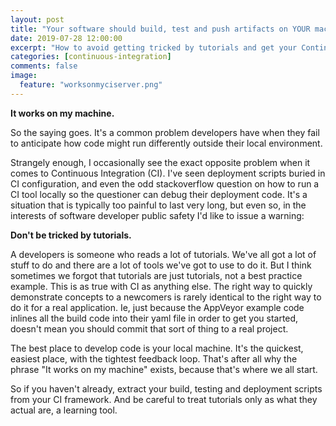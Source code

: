 ```yaml
---
layout: post
title: "Your software should build, test and push artifacts on YOUR machine"
date: 2019-07-28 12:00:00
excerpt: "How to avoid getting tricked by tutorials and get your Continuous Integration code right the first time"
categories: [continuous-integration]
comments: false
image:
  feature: "worksonmyciserver.png"
---
```


**It works on my machine.**

So the saying goes. It's a common problem developers have when they fail to anticipate how code might run differently outside their local environment.

Strangely enough, I occasionally see the exact opposite problem when it comes to Continuous Integration (CI). I've seen deployment scripts buried in CI configuration, and even the odd stackoverflow question on how to run a CI tool locally so the questioner can debug their deployment code. It's a situation that is typically too painful to last very long, but even so, in the interests of software developer public safety I'd like to issue a warning:

**Don't be tricked by tutorials.**

A developers is someone who reads a lot of tutorials. We've all got a lot of stuff to do and there are a lot of tools we've got to use to do it. But I think sometimes we forgot that tutorials are just tutorials, not a best practice example. This is as true with CI as anything else. The right way to quickly demonstrate concepts to a newcomers is rarely identical to the right way to do it for a real application. Ie, just because the AppVeyor example code inlines all the build code into their yaml file in order to get you started, doesn't mean you should commit that sort of thing to a real project.

The best place to develop code is your local machine. It's the quickest, easiest place, with the tightest feedback loop. That's after all why the phrase "It works on my machine" exists, because that's where we all start.

So if you haven't already, extract your build, testing and deployment scripts from your CI framework. And be careful to treat tutorials only as what they actual are, a learning tool.

